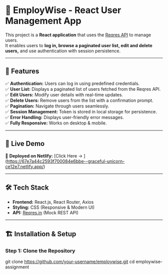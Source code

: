 # 🚀 EmployWise - React User Management App  

This project is a **React application** that uses the [Reqres API](https://reqres.in/) to manage users.  
It enables users to **log in, browse a paginated user list, edit and delete users,** and use authentication with session persistence.  

---

## 📌 Features  

✅ **Authentication:** Users can log in using predefined credentials.  
✅ **User List:** Displays a paginated list of users fetched from the Reqres API.  
✅ **Edit Users:** Modify user details with real-time updates.  
✅ **Delete Users:** Remove users from the list with a confirmation prompt.  
✅ **Pagination:** Navigate through users seamlessly.  
✅ **Session Management:** Token is stored in local storage for persistence.  
✅ **Error Handling:** Displays user-friendly error messages.  
✅ **Fully Responsive:** Works on desktop & mobile.  

---

## 🚀 Live Demo  
🔗 **Deployed on Netlify:** [Click Here -> ] (https://67e7a44c2593f700084e6bbe--graceful-unicorn-ce12e7.netlify.app/)

---

## 🛠 Tech Stack  

- **Frontend:** React.js, React Router, Axios  
- **Styling:** CSS (Responsive & Modern UI)  
- **API:** [Reqres.in](https://reqres.in/) (Mock REST API)  

---

## 🏗 Installation & Setup  

### **Step 1: Clone the Repository**  

git clone https://github.com/your-username/employwise.git
cd employwise-assignment







